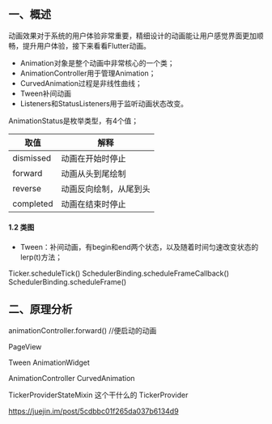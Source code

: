 

## 一、概述

动画效果对于系统的用户体验非常重要，精细设计的动画能让用户感觉界面更加顺畅，提升用户体验，接下来看看Flutter动画。

- Animation对象是整个动画中非常核心的一个类；
- AnimationController用于管理Animation；
- CurvedAnimation过程是非线性曲线；
- Tween补间动画
- Listeners和StatusListeners用于监听动画状态改变。


AnimationStatus是枚举类型，有4个值；

|取值|解释|
|---|---|
|dismissed|动画在开始时停止|
|forward|动画从头到尾绘制|
|reverse|动画反向绘制，从尾到头|
|completed|动画在结束时停止|


#### 1.2 类图

- Tween：补间动画，有begin和end两个状态，以及随着时间匀速改变状态的lerp(t)方法；



Ticker.scheduleTick()
  SchedulerBinding.scheduleFrameCallback()
    SchedulerBinding.scheduleFrame()

## 二、原理分析

animationController.forward()  //便启动的动画


PageView

Tween
AnimationWidget

AnimationController
CurvedAnimation

TickerProviderStateMixin 这个干什么的
TickerProvider

https://juejin.im/post/5cdbbc01f265da037b6134d9
